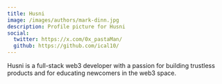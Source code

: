 ```yaml
---
title: Husni
image: /images/authors/mark-dinn.jpg
description: Profile picture for Husni
social:
  twitter: https://x.com/0x_pastaMan/
  github: https://github.com/ical10/
---
```


Husni is a full-stack web3 developer with a passion for building trustless products and for educating newcomers in the web3 space.
